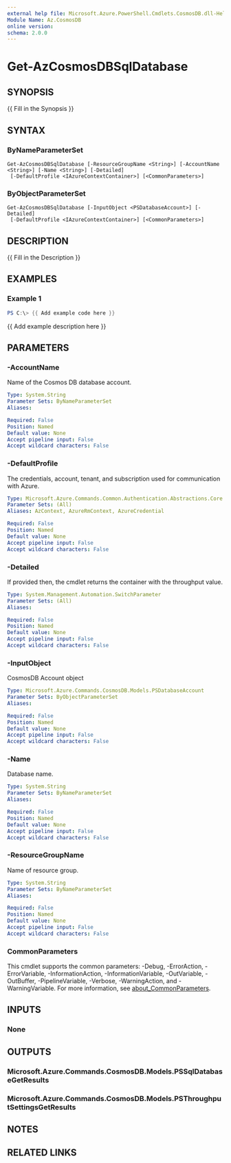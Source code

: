 ```yaml
---
external help file: Microsoft.Azure.PowerShell.Cmdlets.CosmosDB.dll-Help.xml
Module Name: Az.CosmosDB
online version:
schema: 2.0.0
---
```


# Get-AzCosmosDBSqlDatabase

## SYNOPSIS
{{ Fill in the Synopsis }}

## SYNTAX

### ByNameParameterSet
```
Get-AzCosmosDBSqlDatabase [-ResourceGroupName <String>] [-AccountName <String>] [-Name <String>] [-Detailed]
 [-DefaultProfile <IAzureContextContainer>] [<CommonParameters>]
```

### ByObjectParameterSet
```
Get-AzCosmosDBSqlDatabase [-InputObject <PSDatabaseAccount>] [-Detailed]
 [-DefaultProfile <IAzureContextContainer>] [<CommonParameters>]
```

## DESCRIPTION
{{ Fill in the Description }}

## EXAMPLES

### Example 1
```powershell
PS C:\> {{ Add example code here }}
```

{{ Add example description here }}

## PARAMETERS

### -AccountName
Name of the Cosmos DB database account.

```yaml
Type: System.String
Parameter Sets: ByNameParameterSet
Aliases:

Required: False
Position: Named
Default value: None
Accept pipeline input: False
Accept wildcard characters: False
```

### -DefaultProfile
The credentials, account, tenant, and subscription used for communication with Azure.

```yaml
Type: Microsoft.Azure.Commands.Common.Authentication.Abstractions.Core.IAzureContextContainer
Parameter Sets: (All)
Aliases: AzContext, AzureRmContext, AzureCredential

Required: False
Position: Named
Default value: None
Accept pipeline input: False
Accept wildcard characters: False
```

### -Detailed
If provided then, the cmdlet returns the container with the throughput value.

```yaml
Type: System.Management.Automation.SwitchParameter
Parameter Sets: (All)
Aliases:

Required: False
Position: Named
Default value: None
Accept pipeline input: False
Accept wildcard characters: False
```

### -InputObject
CosmosDB Account object

```yaml
Type: Microsoft.Azure.Commands.CosmosDB.Models.PSDatabaseAccount
Parameter Sets: ByObjectParameterSet
Aliases:

Required: False
Position: Named
Default value: None
Accept pipeline input: False
Accept wildcard characters: False
```

### -Name
Database name.

```yaml
Type: System.String
Parameter Sets: ByNameParameterSet
Aliases:

Required: False
Position: Named
Default value: None
Accept pipeline input: False
Accept wildcard characters: False
```

### -ResourceGroupName
Name of resource group.

```yaml
Type: System.String
Parameter Sets: ByNameParameterSet
Aliases:

Required: False
Position: Named
Default value: None
Accept pipeline input: False
Accept wildcard characters: False
```

### CommonParameters
This cmdlet supports the common parameters: -Debug, -ErrorAction, -ErrorVariable, -InformationAction, -InformationVariable, -OutVariable, -OutBuffer, -PipelineVariable, -Verbose, -WarningAction, and -WarningVariable. For more information, see [about_CommonParameters](http://go.microsoft.com/fwlink/?LinkID=113216).

## INPUTS

### None

## OUTPUTS

### Microsoft.Azure.Commands.CosmosDB.Models.PSSqlDatabaseGetResults

### Microsoft.Azure.Commands.CosmosDB.Models.PSThroughputSettingsGetResults

## NOTES

## RELATED LINKS
